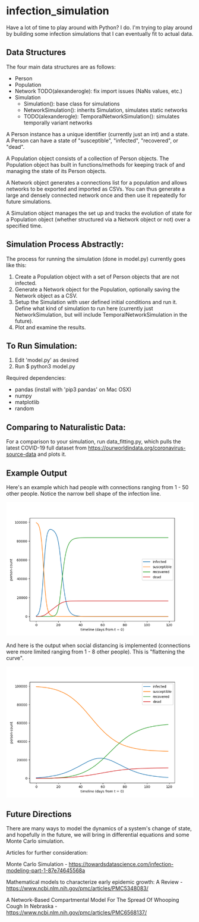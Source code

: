 # infection_simulation

Have a lot of time to play around with Python? I do. I'm trying to play around
by building some infection simulations that I can eventually fit to actual data.

## Data Structures
The four main data structures are as follows:
- Person
- Population
- Network
  TODO(alexanderogle): fix import issues (NaNs values, etc.)
- Simulation
  - Simulation(): base class for simulations
  - NetworkSimulation(): inherits Simulation, simulates static networks
  - TODO(alexanderogle): TemporalNetworkSimulation(): simulates temporally variant networks

A Person instance has a unique identifier (currently just an int) and a state.
A Person can have a state of "susceptible", "infected", "recovered", or "dead".

A Population object consists of a collection of Person objects. The Population
object has built in functions/methods for keeping track of and managing the
state of its Person objects.

A Network object generates a connections list for a population and allows networks
to be exported and imported as CSVs. You can thus generate a large and densely
connected network once and then use it repeatedly for future simulations.

A Simulation object manages the set up and tracks the evolution of state for a
Population object (whether structured via a Network object or not) over a specified time.

## Simulation Process Abstractly:
The process for running the simulation (done in model.py) currently goes like this:
1. Create a Population object with a set of Person objects that are not infected.
2. Generate a Network object for the Population, optionally saving the Network
object as a CSV.
2. Setup the Simulation with user defined initial conditions and run it.
Define what kind of simulation to run here (currently just NetworkSimulation,
but will include TemporalNetworkSimulation in the future).
3. Plot and examine the results.

## To Run Simulation:
1. Edit 'model.py' as desired
2. Run $ python3 model.py

Required dependencies:
- pandas (install with 'pip3 pandas' on Mac OSX)
- numpy
- matplotlib
- random

## Comparing to Naturalistic Data:
For a comparison to your simulation, run data_fitting.py, which pulls the latest
COVID-19 full dataset from https://ourworldindata.org/coronavirus-source-data and plots it.

## Example Output
Here's an example which had people with connections ranging from 1 - 50 other people.
Notice the narrow bell shape of the infection line.

![SRI Model with moderately dense network (max connections of 50)](example1_max_connections_50.png)

And here is the output when social distancing is implemented (connections were more limited
ranging from 1 - 8 other people). This is "flattening the curve".

![SRI model with light network (max connections of 8)](example2_max_connections_8.png)

## Future Directions
There are many ways to model the dynamics of a system's change of state, and
hopefully in the future, we will bring in differential equations and some Monte
Carlo simulation.

Articles for further consideration:

  Monte Carlo Simulation - https://towardsdatascience.com/infection-modeling-part-1-87e74645568a

  Mathematical models to characterize early epidemic growth: A Review - https://www.ncbi.nlm.nih.gov/pmc/articles/PMC5348083/

  A Network-Based Compartmental Model For The Spread Of Whooping Cough In Nebraska - https://www.ncbi.nlm.nih.gov/pmc/articles/PMC6568137/
